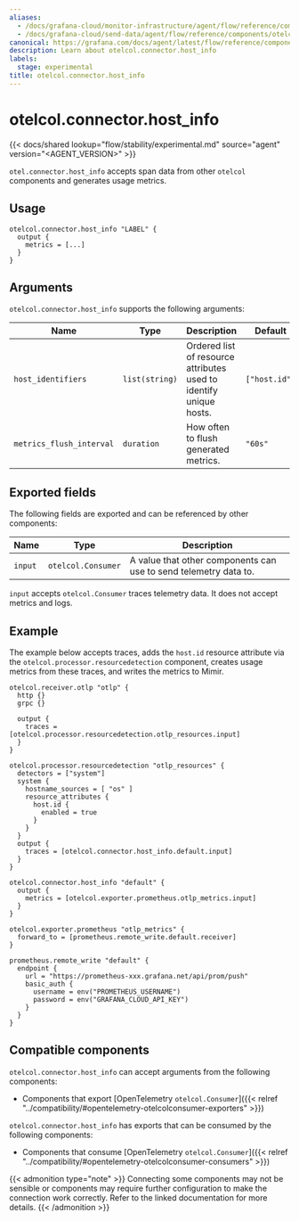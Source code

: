 ```yaml
---
aliases:
  - /docs/grafana-cloud/monitor-infrastructure/agent/flow/reference/components/otelcol.connector.host_info/
  - /docs/grafana-cloud/send-data/agent/flow/reference/components/otelcol.connector.host_info/
canonical: https://grafana.com/docs/agent/latest/flow/reference/components/otelcol.connector.host_info/
description: Learn about otelcol.connector.host_info
labels:
  stage: experimental
title: otelcol.connector.host_info
---
```


# otelcol.connector.host_info

{{< docs/shared lookup="flow/stability/experimental.md" source="agent" version="<AGENT_VERSION>" >}}

`otel.connector.host_info` accepts span data from other `otelcol` components and generates usage metrics.

## Usage

```river
otelcol.connector.host_info "LABEL" {
  output {
    metrics = [...]
  }
}
```

## Arguments

`otelcol.connector.host_info` supports the following arguments:

| Name                     | Type           | Description                                                        | Default       | Required |
| ------------------------ | -------------- | ------------------------------------------------------------------ | ------------- | -------- |
| `host_identifiers`       | `list(string)` | Ordered list of resource attributes used to identify unique hosts. | `["host.id"]` | no       |
| `metrics_flush_interval` | `duration`     | How often to flush generated metrics.                              | `"60s"`       | no       |

## Exported fields

The following fields are exported and can be referenced by other components:

| Name    | Type               | Description                                                      |
| ------- | ------------------ | ---------------------------------------------------------------- |
| `input` | `otelcol.Consumer` | A value that other components can use to send telemetry data to. |

`input` accepts `otelcol.Consumer` traces telemetry data. It does not accept metrics and logs.

## Example

The example below accepts traces, adds the `host.id` resource attribute via the `otelcol.processor.resourcedetection` component,
creates usage metrics from these traces, and writes the metrics to Mimir.

```river
otelcol.receiver.otlp "otlp" {
  http {}
  grpc {}

  output {
    traces = [otelcol.processor.resourcedetection.otlp_resources.input]
  }
}

otelcol.processor.resourcedetection "otlp_resources" {
  detectors = ["system"]
  system {
    hostname_sources = [ "os" ]
    resource_attributes {
      host.id {
        enabled = true
      }
    }
  }
  output {
    traces = [otelcol.connector.host_info.default.input]
  }
}

otelcol.connector.host_info "default" {
  output {
    metrics = [otelcol.exporter.prometheus.otlp_metrics.input]
  }
}

otelcol.exporter.prometheus "otlp_metrics" {
  forward_to = [prometheus.remote_write.default.receiver]
}

prometheus.remote_write "default" {
  endpoint {
    url = "https://prometheus-xxx.grafana.net/api/prom/push"
    basic_auth {
      username = env("PROMETHEUS_USERNAME")
      password = env("GRAFANA_CLOUD_API_KEY")
    }
  }
}
```

<!-- START GENERATED COMPATIBLE COMPONENTS -->

## Compatible components

`otelcol.connector.host_info` can accept arguments from the following components:

- Components that export [OpenTelemetry `otelcol.Consumer`]({{< relref "../compatibility/#opentelemetry-otelcolconsumer-exporters" >}})

`otelcol.connector.host_info` has exports that can be consumed by the following components:

- Components that consume [OpenTelemetry `otelcol.Consumer`]({{< relref "../compatibility/#opentelemetry-otelcolconsumer-consumers" >}})

{{< admonition type="note" >}}
Connecting some components may not be sensible or components may require further configuration to make the connection work correctly.
Refer to the linked documentation for more details.
{{< /admonition >}}

<!-- END GENERATED COMPATIBLE COMPONENTS -->
